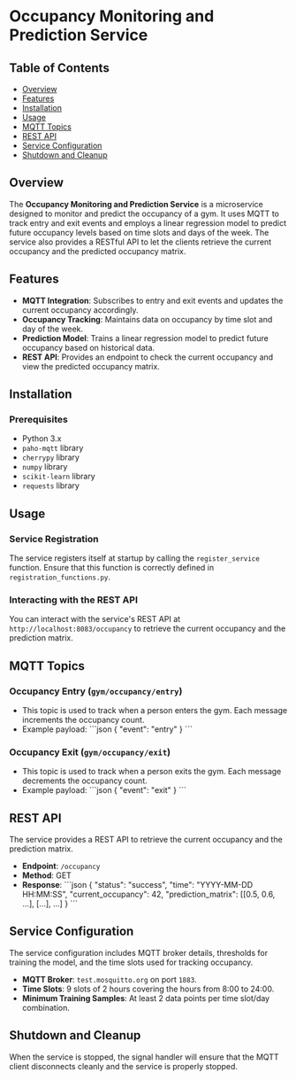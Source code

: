 # Occupancy Monitoring and Prediction Service

## Table of Contents
- [Overview](#overview)
- [Features](#features)
- [Installation](#installation)
- [Usage](#usage)
- [MQTT Topics](#mqtt-topics)
- [REST API](#rest-api)
- [Service Configuration](#service-configuration)
- [Shutdown and Cleanup](#shutdown-and-cleanup)

## Overview
The **Occupancy Monitoring and Prediction Service** is a microservice designed to monitor and predict the occupancy of a gym. It uses MQTT to track entry and exit events and employs a linear regression model to predict future occupancy levels based on time slots and days of the week. The service also provides a RESTful API to let the clients retrieve the current occupancy and the predicted occupancy matrix.

## Features
- **MQTT Integration**: Subscribes to entry and exit events and updates the current occupancy accordingly.
- **Occupancy Tracking**: Maintains data on occupancy by time slot and day of the week.
- **Prediction Model**: Trains a linear regression model to predict future occupancy based on historical data.
- **REST API**: Provides an endpoint to check the current occupancy and view the predicted occupancy matrix.

## Installation

### Prerequisites
- Python 3.x
- `paho-mqtt` library
- `cherrypy` library
- `numpy` library
- `scikit-learn` library
- `requests` library


## Usage

### Service Registration
The service registers itself at startup by calling the `register_service` function. Ensure that this function is correctly defined in `registration_functions.py`.

### Interacting with the REST API
You can interact with the service's REST API at `http://localhost:8083/occupancy` to retrieve the current occupancy and the prediction matrix.

## MQTT Topics

### Occupancy Entry (`gym/occupancy/entry`)
- This topic is used to track when a person enters the gym. Each message increments the occupancy count.
- Example payload:
  \```json
  {
    "event": "entry"
  }
  \```

### Occupancy Exit (`gym/occupancy/exit`)
- This topic is used to track when a person exits the gym. Each message decrements the occupancy count.
- Example payload:
  \```json
  {
    "event": "exit"
  }
  \```

## REST API
The service provides a REST API to retrieve the current occupancy and the prediction matrix.

- **Endpoint**: `/occupancy`
- **Method**: GET
- **Response**:
  \```json
  {
    "status": "success",
    "time": "YYYY-MM-DD HH:MM:SS",
    "current_occupancy": 42,
    "prediction_matrix": [[0.5, 0.6, ...], [...], ...]
  }
  \```

## Service Configuration
The service configuration includes MQTT broker details, thresholds for training the model, and the time slots used for tracking occupancy.

- **MQTT Broker**: `test.mosquitto.org` on port `1883`.
- **Time Slots**: 9 slots of 2 hours covering the hours from 8:00 to 24:00.
- **Minimum Training Samples**: At least 2 data points per time slot/day combination.

## Shutdown and Cleanup
When the service is stopped, the signal handler will ensure that the MQTT client disconnects cleanly and the service is properly stopped.

